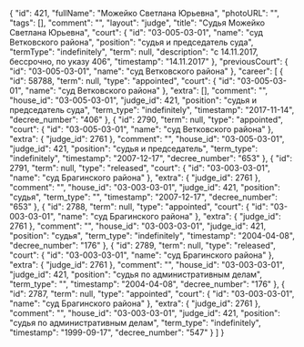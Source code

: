{
    "id": 421,
    "fullName": "Можейко Светлана Юрьевна",
    "photoURL": "",
    "tags": [],
    "comment": "",
    "layout": "judge",
    "title": "Судья Можейко Светлана Юрьевна",
    "court": {
        "id": "03-005-03-01",
        "name": "суд Ветковского района",
        "position": "судья и председатель суда",
        "termType": "indefinitely",
        "term": null,
        "description": "c 14.11.2017, бессрочно, по указу 406",
        "timestamp": "14.11.2017"
    },
    "previousCourt": {
        "id": "03-005-03-01",
        "name": "суд Ветковского района"
    },
    "career": [
        {
            "id": 58788,
            "term": null,
            "type": "appointed",
            "court": {
                "id": "03-005-03-01",
                "name": "суд Ветковского района"
            },
            "extra": [],
            "comment": "",
            "house_id": "03-005-03-01",
            "judge_id": 421,
            "position": "судья и председатель суда",
            "term_type": "indefinitely",
            "timestamp": "2017-11-14",
            "decree_number": "406"
        },
        {
            "id": 2790,
            "term": null,
            "type": "appointed",
            "court": {
                "id": "03-005-03-01",
                "name": "суд Ветковского района"
            },
            "extra": {
                "judge_id": 2761
            },
            "comment": "",
            "house_id": "03-005-03-01",
            "judge_id": 421,
            "position": "судья и председатель",
            "term_type": "indefinitely",
            "timestamp": "2007-12-17",
            "decree_number": "653"
        },
        {
            "id": 2791,
            "term": null,
            "type": "released",
            "court": {
                "id": "03-003-03-01",
                "name": "суд Брагинского района"
            },
            "extra": {
                "judge_id": 2761
            },
            "comment": "",
            "house_id": "03-003-03-01",
            "judge_id": 421,
            "position": "судья",
            "term_type": "",
            "timestamp": "2007-12-17",
            "decree_number": "653"
        },
        {
            "id": 2788,
            "term": null,
            "type": "appointed",
            "court": {
                "id": "03-003-03-01",
                "name": "суд Брагинского района"
            },
            "extra": {
                "judge_id": 2761
            },
            "comment": "",
            "house_id": "03-003-03-01",
            "judge_id": 421,
            "position": "судья",
            "term_type": "indefinitely",
            "timestamp": "2004-04-08",
            "decree_number": "176"
        },
        {
            "id": 2789,
            "term": null,
            "type": "released",
            "court": {
                "id": "03-003-03-01",
                "name": "суд Брагинского района"
            },
            "extra": {
                "judge_id": 2761
            },
            "comment": "",
            "house_id": "03-003-03-01",
            "judge_id": 421,
            "position": "судья по административным делам",
            "term_type": "",
            "timestamp": "2004-04-08",
            "decree_number": "176"
        },
        {
            "id": 2787,
            "term": null,
            "type": "appointed",
            "court": {
                "id": "03-003-03-01",
                "name": "суд Брагинского района"
            },
            "extra": {
                "judge_id": 2761
            },
            "comment": "",
            "house_id": "03-003-03-01",
            "judge_id": 421,
            "position": "судья по административным делам",
            "term_type": "indefinitely",
            "timestamp": "1999-09-17",
            "decree_number": "547"
        }
    ]
}